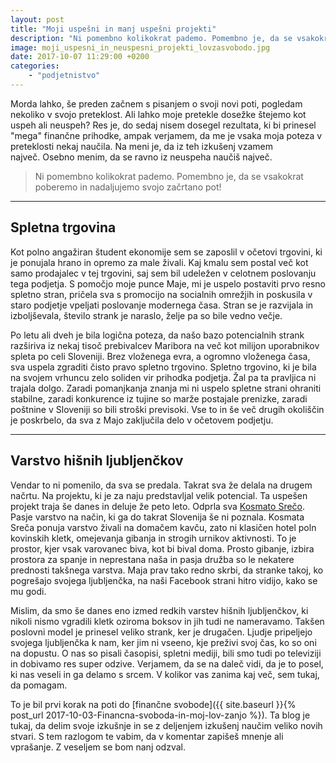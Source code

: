 ```yaml
---
layout: post
title: "Moji uspešni in manj uspešni projekti"
description: "Ni pomembno kolikokrat pademo. Pomembno je, da se vsakokrat poberemo in nadaljujemo svojo začrtano pot!"
image: moji_uspesni_in_neuspesni_projekti_lovzasvobodo.jpg
date: 2017-10-07 11:29:00 +0200
categories: 
    - "podjetnistvo"
---
```


Morda lahko, še preden začnem s pisanjem o svoji novi poti, pogledam nekoliko v svojo preteklost. Ali lahko moje pretekle dosežke štejemo kot uspeh ali neuspeh? Res je, do sedaj nisem dosegel rezultata, ki bi prinesel "mega" finančne prihodke, ampak verjamem, da me je vsaka moja poteza v preteklosti nekaj naučila. Na meni je, da iz teh izkušenj vzamem največ. Osebno menim, da se ravno iz neuspeha naučiš največ.

> Ni pomembno kolikokrat pademo. Pomembno je, da se vsakokrat poberemo in nadaljujemo svojo začrtano pot!

<hr class="major">

## Spletna trgovina

Kot polno angažiran študent ekonomije sem se zaposlil v očetovi trgovini, ki je ponujala hrano in opremo za male živali. Kaj kmalu sem postal več kot samo prodajalec v tej trgovini, saj sem bil udeležen v celotnem poslovanju tega podjetja. S pomočjo moje punce Maje, mi je uspelo postaviti prvo resno spletno stran, pričela sva s promocijo na socialnih omrežjih in poskusila v staro podjetje vpeljati poslovanje modernega časa. Stran se je razvijala in izboljševala, število strank je naraslo, želje pa so bile vedno večje.

Po letu ali dveh je bila logična poteza, da našo bazo potencialnih strank razširiva iz nekaj tisoč prebivalcev Maribora na več kot milijon uporabnikov spleta po celi Sloveniji. Brez vloženega evra, a ogromno vloženega časa, sva uspela zgraditi čisto pravo spletno trgovino. Spletno trgovino, ki je bila na svojem vrhuncu zelo soliden vir prihodka podjetja. Žal pa ta pravljica ni trajala dolgo. Zaradi pomanjkanja znanja mi ni uspelo spletne strani ohraniti stabilne, zaradi konkurence iz tujine so marže postajale prenizke, zaradi poštnine v Sloveniji so bili stroški previsoki. Vse to in še več drugih okoliščin je poskrbelo, da sva z Majo zaključila delo v očetovem podjetju.

<hr class="major">

## Varstvo hišnih ljubljenčkov

Vendar to ni pomenilo, da sva se predala. Takrat sva že delala na drugem načrtu. Na projektu, ki je za naju predstavljal velik potencial. Ta uspešen projekt traja še danes in deluje že peto leto. Odprla sva [Kosmato Srečo](http://www.kosmatasreca.si). Pasje varstvo na način, ki ga do takrat Slovenija še ni poznala. Kosmata Sreča ponuja varstvo živali na domačem kavču, zato ni klasičen hotel poln kovinskih kletk, omejevanja gibanja in strogih urnikov aktivnosti. To je prostor, kjer vsak varovanec biva, kot bi bival doma. Prosto gibanje, izbira prostora za spanje in neprestana naša in pasja družba so le nekatere prednosti takšnega varstva. Maja prav tako redno skrbi, da stranke takoj, ko pogrešajo svojega ljubljenčka, na naši Facebook strani hitro vidijo, kako se mu godi.

Mislim, da smo še danes eno izmed redkih varstev hišnih ljubljenčkov, ki nikoli nismo vgradili kletk oziroma boksov in jih tudi ne nameravamo. Takšen poslovni model je prinesel veliko strank, ker je drugačen. Ljudje pripeljejo svojega ljubljenčka k nam, ker jim ni vseeno, kje preživi svoj čas, ko so oni na dopustu. O nas so pisali časopisi, spletni mediji, bili smo tudi po televiziji in dobivamo res super odzive. Verjamem, da se na daleč vidi, da je to posel, ki nas veseli in ga delamo s srcem. V kolikor vas zanima kaj več, sem tukaj, da pomagam.

To je bil prvi korak na poti do [finančne svobode]({{ site.baseurl }}{% post_url 2017-10-03-Financna-svoboda-in-moj-lov-zanjo %}). Ta blog je tukaj, da delim svoje izkušnje in se z deljenjem izkušenj naučim veliko novih stvari. S tem razlogom te vabim, da v komentar zapišeš mnenje ali vprašanje. Z veseljem se bom nanj odzval.